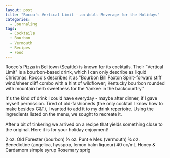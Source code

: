 ```yaml
---
layout: post
title: "Rocco's Vertical Limit - an Adult Beverage for the Holidays"
categories:
  - Journaling
tags:
  - Cocktails
  - Bourbon
  - Vermouth
  - Recipes
  - Food
---
```



Rocco's Pizza in Belltown (Seattle) is known for its cocktails.  Their "Vertical Limit" is a bourbon-based drink, which I can only describe as liquid Christmas.  Rocco's describes it as "Bourbon Bill Paxton
Spirit-forward stiff wind/sheer cliff combo with a hint of wildflower;
Kentucky bourbon rounded with mountain herb sweetness for the Yankee in the backcountry."

It's the kind of drink I could have everyday - maybe after dinner, if I gave myself permission.  Tired of old-fashioneds (the only cocktail I know how to make besides G&T), I wanted to add it to my drink repertoire. Using the ingredients listed on the menu, we sought to recreate it.  

After a bit of tinkering we arrived on a recipe that yields something close to the original.  Here it is for your holiday enjoyment!

2 oz. Old Forester (bourbon)
½ oz. Punt e Mes (vermouth)
¾ oz. Benedictine (angelica, hysspop, lemon balm liqueur) 
40 cc/mL Honey & Cardamom simple syrup
Rosemary sprig
